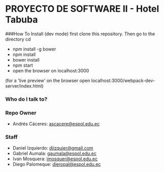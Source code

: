 # PROYECTO DE SOFTWARE II - Hotel Tabuba

###How To Install (dev mode)
first clone this repository. Then go to the directory cd <project folder>
*  npm install -g bower
*  npm install
*  bower install
*  npm start
*  open the browser on localhost:3000

(for a 'live preview' on the browser open localhost:3000/webpack-dev-server/index.html)


### Who do I talk to? ###

### Repo Owner
* Andrés Cáceres: ascacere@espol.edu.ec
### Staff
* Daniel Izquierdo: djizquier@gmail.com
* Gabriel Aumala:   gaumala@espol.edu.ec
* Ivan Mosquera:    imosquer@espol.edu.ec
* Diego Palomeque:  dieropal@espol.edu.ec
